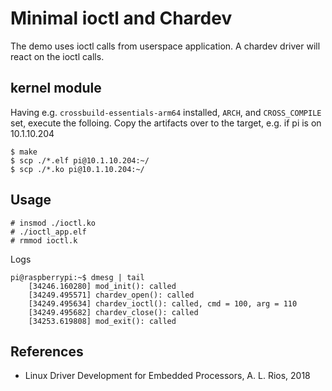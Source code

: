 # Minimal ioctl and Chardev

The demo uses ioctl calls from userspace application. A chardev driver
will react on the ioctl calls.  

## kernel module

Having e.g. `crossbuild-essentials-arm64` installed, `ARCH`, and
`CROSS_COMPILE` set, execute the folloing. Copy the artifacts over to
the target, e.g. if pi is on 10.1.10.204  
```
$ make
$ scp ./*.elf pi@10.1.10.204:~/
$ scp ./*.ko pi@10.1.10.204:~/
```

## Usage

```
# insmod ./ioctl.ko
# ./ioctl_app.elf
# rmmod ioctl.k
```
Logs  
```
pi@raspberrypi:~$ dmesg | tail
    [34246.160280] mod_init(): called
    [34249.495571] chardev_open(): called
    [34249.495634] chardev_ioctl(): called, cmd = 100, arg = 110
    [34249.495682] chardev_close(): called
    [34253.619808] mod_exit(): called
```

## References
- Linux Driver Development for Embedded Processors, A. L. Rios, 2018
